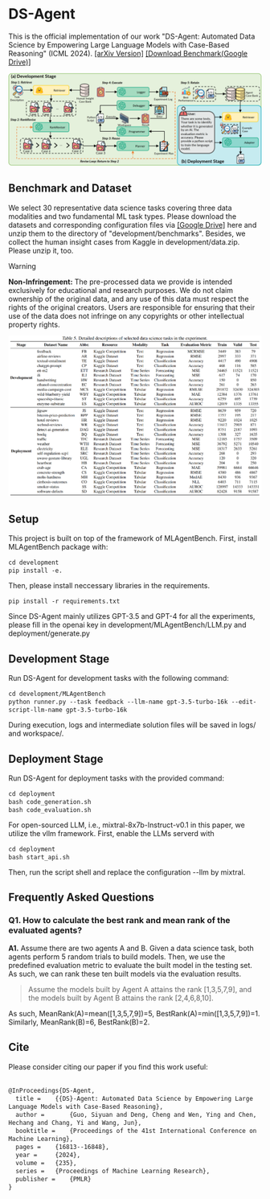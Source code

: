 # DS-Agent

This is the official implementation of our work "DS-Agent: Automated Data Science by Empowering Large Language Models with Case-Based Reasoning" (ICML 2024). [[arXiv Version]](https://arxiv.org/abs/2402.17453) [[Download Benchmark(Google Drive)]](https://drive.google.com/file/d/1xUd1nvCsMLfe-mv9NBBHOAtuYnSMgBGx/view?usp=sharing)

![overview.png](figures/overview.png)

## Benchmark and Dataset

We select 30 representative data science tasks covering three data modalities and two fundamental ML task types. Please download the datasets and corresponding configuration files via [[Google Drive]](https://drive.google.com/file/d/1xUd1nvCsMLfe-mv9NBBHOAtuYnSMgBGx/view?usp=sharing)  here and unzip them to the directory of "development/benchmarks". Besides, we collect the human insight cases from Kaggle in development/data.zip. Please unzip it, too.

> [!WARNING]
> **Non-Infringement:** The pre-processed data we provide is intended exclusively for educational and research purposes. We do not claim ownership of the original data, and any use of this data must respect the rights of the original creators. Users are responsible for ensuring that their use of the data does not infringe on any copyrights or other intellectual property rights.

![overview.png](figures/task.png)

## Setup

This project is built on top of the framework of MLAgentBench. First, install MLAgentBench package with:

```shell
cd development
pip install -e.
```

Then, please install neccessary libraries in the requirements.

```shell
pip install -r requirements.txt
```

Since DS-Agent mainly utilizes GPT-3.5 and GPT-4 for all the experiments, please fill in the openai key in development/MLAgentBench/LLM.py and deployment/generate.py

## Development Stage

Run DS-Agent for development tasks with the following command:

```shell
cd development/MLAgentBench
python runner.py --task feedback --llm-name gpt-3.5-turbo-16k --edit-script-llm-name gpt-3.5-turbo-16k
```

During execution, logs and intermediate solution files will be saved in logs/ and workspace/. 

## Deployment Stage

Run DS-Agent for deployment tasks with the provided command:

```shell
cd deployment
bash code_generation.sh
bash code_evaluation.sh
```

For open-sourced LLM, i.e., mixtral-8x7b-Instruct-v0.1 in this paper, we utilize the vllm framework. First, enable the LLMs serverd with

```shell
cd deployment
bash start_api.sh
```

Then, run the script shell and replace the configuration --llm by mixtral.

## Frequently Asked Questions

### Q1. How to calculate the best rank and mean rank of the evaluated agents?
**A1.** Assume there are two agents A and B. Given a data science task, both agents perform 5 random trials to build models. Then, we use the predefined evaluation metric to evaluate the built model in the testing set. As such, we can rank these ten built models via the evaluation results.
> Assume the models built by Agent A attains the rank [1,3,5,7,9], and the models built by Agent B attains the rank [2,4,6,8,10].

As such, MeanRank(A)=mean([1,3,5,7,9])=5, BestRank(A)=min([1,3,5,7,9])=1. Similarly, MeanRank(B)=6, BestRank(B)=2.

## Cite

Please consider citing our paper if you find this work useful:

```

@InProceedings{DS-Agent,
  title = 	 {{DS}-Agent: Automated Data Science by Empowering Large Language Models with Case-Based Reasoning},
  author =       {Guo, Siyuan and Deng, Cheng and Wen, Ying and Chen, Hechang and Chang, Yi and Wang, Jun},
  booktitle = 	 {Proceedings of the 41st International Conference on Machine Learning},
  pages = 	 {16813--16848},
  year = 	 {2024},
  volume = 	 {235},
  series = 	 {Proceedings of Machine Learning Research},
  publisher =    {PMLR}
}

```
